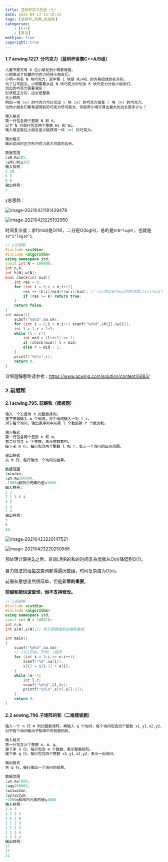 ```yaml
---
title: 蓝桥杯学习总结（七）
date: 2021-04-17 13:10:31
tags: [蓝桥杯,竞赛,前缀和]
categories: 
	- [C++]
	- [算法]
mathjax: true
copyright: true
---
```


#### 1.7 acwing.1227. 分巧克力（蓝桥杯省赛C++A/B组）

<!--more-->

```C++
儿童节那天有 K 位小朋友到小明家做客。
小明拿出了珍藏的巧克力招待小朋友们。
小明一共有 N 块巧克力，其中第 i 块是 Hi×Wi 的方格组成的长方形。
为了公平起见，小明需要从这 N 块巧克力中切出 K 块巧克力分给小朋友们。
切出的巧克力需要满足：
形状是正方形，边长是整数
大小相同
例如一块 6×5 的巧克力可以切出 6 块 2×2 的巧克力或者 2 块 3×3 的巧克力。
当然小朋友们都希望得到的巧克力尽可能大，你能帮小明计算出最大的边长是多少么？

输入格式
第一行包含两个整数 N 和 K。
以下 N 行每行包含两个整数 Hi 和 Wi。
输入保证每位小朋友至少能获得一块 1×1 的巧克力。

输出格式
输出切出的正方形巧克力最大可能的边长。

数据范围
1≤N,K≤105,
1≤Hi,Wi≤105
输入样例：
2 10
6 5
5 6
输出样例：
2
```

y总思路：

![image-20210421181429479](蓝桥杯学习总结（七）/image-20210421181429479.png)

![image-20210421225102950](蓝桥杯学习总结（七）/image-20210421225102950.png)

时间复杂度：求f(mid)是O(N)，二分是O(logH)，总的是`O(N*logH)`，也就是`10^5*log10^5`.

```C++
// y总题解
#include <cstdio>
#include <algorithm>
using namespace std;
const int N = 100000;
int n,k;
int h[N],w[N];
bool check(int mid){
    int res = 0;
    for (int i = 0;i < n;i++){
        res += (h[i]/mid)*(w[i]/mid); // res求边长为mid时的块数,h[i]/mid下取整
        if (res >= k) return true;
    }
    return false;    
}
int main(){
    scanf("%d%d",&n,&k);
    for (int i = 0;i < n;i++) scanf("%d%d",&h[i],&w[i]);
    int l = 1,r = 1e5;
    while (l < r){
        int mid = (l+r+1) >> 1;
        if (check(mid)) l = mid;
        else r = mid - 1;
    }
    printf("%d\n",r);
    return 0;
}
```

详细题解思路请参考：https://www.acwing.com/solution/content/6883/

### 2.前缀和

#### 2.1 acwing.795. 前缀和（模板题）

```C++
输入一个长度为 n 的整数序列。
接下来再输入 m 个询问，每个询问输入一对 l,r。
对于每个询问，输出原序列中从第 l 个数到第 r 个数的和。

输入格式
第一行包含两个整数 n 和 m。
第二行包含 n 个整数，表示整数数列。
接下来 m 行，每行包含两个整数 l 和 r，表示一个询问的区间范围。

输出格式
共 m 行，每行输出一个询问的结果。

数据范围
1≤l≤r≤n,
1≤n,m≤100000,
−1000≤数列中元素的值≤1000
输入样例：
5 3
2 1 3 6 4
1 2
1 3
2 4
输出样例：
3
6
10
```

![image-20210423220147521](蓝桥杯学习总结（七）/image-20210423220147521.png)

![image-20210423220250988](蓝桥杯学习总结（七）/image-20210423220250988.png)

预处理计算完$S_i$之后，查询L到R的和的时间复杂度就从O(n)降低到O(1)。

暴力做法的话<u>每次</u>查询都得遍历数组，时间复杂度为O(n)。

前缀和思想虽然很简单，但是**非常的重要**。

**前缀和能快速查询，但不支持修改。**

```C++
// y总题解
#include <cstdio>
#include <algorithm>
using namespace std;
const int N = 100010;
int n,m;
int a[N],s[N];// 表示原数组和前缀和数组

int main()
{
    scanf("%d%d",&n,&m);
    // i从1开始，不然i-1越界
    for (int i = 1;i <= n;i++){
        scanf("%d",&a[i]);
        s[i] = s[i-1] + a[i];
    }
    while (m--){
        int l,r;
        scanf("%d%d",&l,&r);
        printf("%d\n",s[r]-s[l-1]);
    }
    return 0;
}
```

#### 2.2 acwing.796.子矩阵的和（二维模板题）

```C++
输入一个 n 行 m 列的整数矩阵，再输入 q 个询问，每个询问包含四个整数 x1,y1,x2,y2，表示一个子矩阵的左上角坐标和右下角坐标。
对于每个询问输出子矩阵中所有数的和。

输入格式
第一行包含三个整数 n，m，q。
接下来 n 行，每行包含 m 个整数，表示整数矩阵。
接下来 q 行，每行包含四个整数 x1,y1,x2,y2，表示一组询问。

输出格式
共 q 行，每行输出一个询问的结果。

数据范围
1≤n,m≤1000,
1≤q≤200000,
1≤x1≤x2≤n,
1≤y1≤y2≤m,
−1000≤矩阵内元素的值≤1000
输入样例：
3 4 3
1 7 2 4
3 6 2 8
2 1 2 3
1 1 2 2
2 1 3 4
1 3 3 4
输出样例：
17
27
21
```

